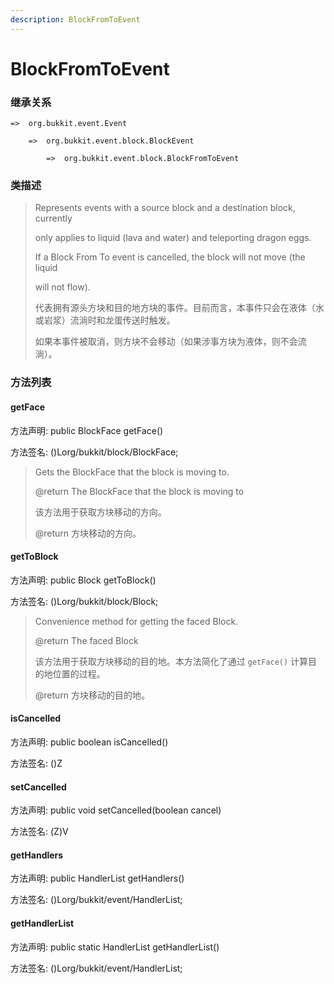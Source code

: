 ```yaml
---
description: BlockFromToEvent
---
```


# BlockFromToEvent

### 继承关系

    =>  org.bukkit.event.Event

        =>  org.bukkit.event.block.BlockEvent

            =>  org.bukkit.event.block.BlockFromToEvent

### 类描述

> Represents events with a source block and a destination block, currently
>
> only applies to liquid (lava and water) and teleporting dragon eggs.
>
> If a Block From To event is cancelled, the block will not move (the liquid
>
> will not flow).
>
> 代表拥有源头方块和目的地方块的事件。目前而言，本事件只会在液体（水或岩浆）流淌时和龙蛋传送时触发。
>
> 如果本事件被取消，则方块不会移动（如果涉事方块为液体，则不会流淌）。

### 方法列表

#### getFace

方法声明: public BlockFace getFace()

方法签名: ()Lorg/bukkit/block/BlockFace;

> Gets the BlockFace that the block is moving to.
>
> @return The BlockFace that the block is moving to
>
> 该方法用于获取方块移动的方向。
>
> @return 方块移动的方向。

#### getToBlock

方法声明: public Block getToBlock()

方法签名: ()Lorg/bukkit/block/Block;

> Convenience method for getting the faced Block.
>
> @return The faced Block
>
> 该方法用于获取方块移动的目的地。本方法简化了通过 `getFace()` 计算目的地位置的过程。
>
> @return 方块移动的目的地。

#### isCancelled

方法声明: public boolean isCancelled()

方法签名: ()Z

#### setCancelled

方法声明: public void setCancelled(boolean cancel)

方法签名: (Z)V

#### getHandlers

方法声明: public HandlerList getHandlers()

方法签名: ()Lorg/bukkit/event/HandlerList;

#### getHandlerList

方法声明: public static HandlerList getHandlerList()

方法签名: ()Lorg/bukkit/event/HandlerList;